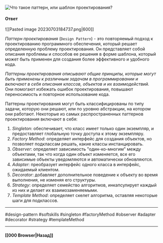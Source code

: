 ![Что такое паттерн, или шаблон проектирования?](https://youtu.be/N1wPX5Z4HKE?t=216)

#### Ответ

![[Pasted image 20230703184737.png|600]]

*Паттерн проектирования* (`Design Pattern`) - это повторяемый подход к проектированию программного обеспечения, который решает определенную проблему проектирования. 
Он представляет собой описания проблемы и способов ее решения в форме шаблона, который может быть применен для создания более эффективного и удобного кода.

*Паттерны проектирования описывают общие принципы, которые могут быть применены к различным задачам в программировании и включают в себя описания классов, объектов и их взаимодействий.* Они помогают избежать ошибок проектирования, повышают переносимость и повторное использование кода.

Паттерны проектирования могут быть классифицированы по типу задачи, которую они решают, или по уровню абстракции, на котором они работают. Некоторые из самых распространенных паттернов проектирования включают в себя:

1. *Singleton*: обеспечивает, что класс имеет только один экземпляр, и предоставляет глобальную точку доступа к этому экземпляру.
2. *Factory Method*: определяет интерфейс для создания объектов, но позволяет подклассам решать, какие классы инстанцировать.
3. *Observer*: определяет зависимость "один-ко-многим" между объектами, так что когда один объект изменяется, все его зависимые объекты уведомляются и автоматически обновляются.
4. *Adapter*: преобразует интерфейс одного класса в интерфейс, ожидаемый клиентом.
5. *Decorator*: добавляет дополнительное поведение к объекту во время выполнения, не изменяя его структуры.
6. *Strategy*: определяет семейство алгоритмов, инкапсулирует каждый из них и делает их взаимозаменяемыми.
7. *Template Method*: определяет скелет алгоритма, оставляя некоторые шаги для подклассов.

___
#design-pattern #softskills #singleton #factoryMethod #observer #adapter #decorator #strategy #templateMethod 

___

#### [[000 Browser|Назад]]
